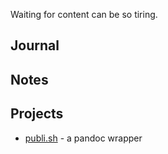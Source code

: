 Waiting for content can be so tiring.

## Journal

## Notes

## Projects
- [publi.sh](/publi.sh) - a pandoc wrapper